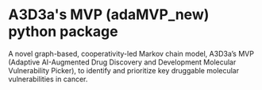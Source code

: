 # A3D3a's MVP (adaMVP_new) python package
A novel graph-based, cooperativity-led Markov chain model, A3D3a’s MVP (Adaptive AI-Augmented Drug Discovery and Development Molecular Vulnerability Picker), to identify and prioritize key druggable molecular vulnerabilities in cancer.